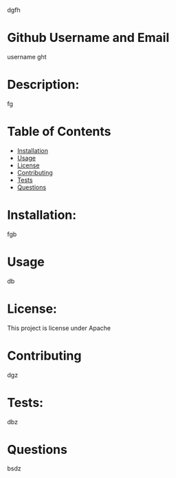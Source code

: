 dgfh

# Github Username and Email
username
ght

# Description: 
fg

# Table of Contents
* [Installation](#installation)
* [Usage](#usage)
* [License](#license)
* [Contributing](#contributing)
* [Tests](#tests)
* [Questions](#questions)

# Installation:
fgb
# Usage 
db
# License:
This project is license under Apache
# Contributing 
dgz
# Tests:
dbz
# Questions
bsdz

